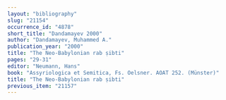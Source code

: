```yaml
---
layout: "bibliography"
slug: "21154"
occurrence_id: "4878"
short_title: "Dandamayev 2000"
author: "Dandamayev, Muhammed A."
publication_year: "2000"
title: "The Neo-Babylonian rab ṣibti"
pages: "29-31"
editor: "Neumann, Hans"
book: "Assyriologica et Semitica, Fs. Oelsner. AOAT 252. (Münster)"
title: "The Neo-Babylonian rab ṣibti"
previous_item: "21157"
---
```

